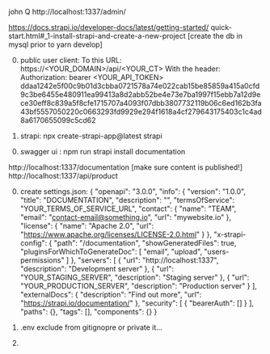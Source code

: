john Q
http://localhost:1337/admin/

https://docs.strapi.io/developer-docs/latest/getting-started/
quick-start.html#_1-install-strapi-and-create-a-new-project
[create the db in mysql prior to yarn develop]

0. public user client:
To this URL: https://<YOUR_DOMAIN>/api/<YOUR_CT>
With the header: Authorization: bearer <YOUR_API_TOKEN>
ddaa1242e5f00c9b01d3cbba0721578a74e022cab15be85859a415a0cfd9c3be6455e480911ea99413a8d2abb52be4e73e7ba1997f15ebb7a12d9ece30eff8c839a5f8cfe1715707a4093f07dbb3807732119b06c6ed162b3fa43bf5557050220c0663293fd9929e294f1618a4cf279643175403c1c4ad8a6170655099c5cd62



0. strapi:
npx create-strapi-app@latest strapi

<!-- 0. grant user permission- public:
http://localhost:1337/admin/settings/users-permissions/roles/2 -->

0. swagger ui :
npm run strapi install documentation

http://localhost:1337/documentation
[make sure content is published!] http://localhost:1337/api/product

0. create settings.json:
{
    "openapi": "3.0.0",
    "info": {
        "version": "1.0.0",
        "title": "DOCUMENTATION",
        "description": "",
        "termsOfService": "YOUR_TERMS_OF_SERVICE_URL",
        "contact": {
            "name": "TEAM",
            "email": "contact-email@something.io",
            "url": "mywebsite.io"
        },
        "license": {
            "name": "Apache 2.0",
            "url": "https://www.apache.org/licenses/LICENSE-2.0.html"
        }
    },
    "x-strapi-config": {
        "path": "/documentation",
        "showGeneratedFiles": true,
        "pluginsForWhichToGenerateDoc": [
            "email",
            "upload",
            "users-permissions"
        ]
    },
    "servers": [
        {
            "url": "http://localhost:1337",
            "description": "Development server"
        },
        {
            "url": "YOUR_STAGING_SERVER",
            "description": "Staging server"
        },
        {
            "url": "YOUR_PRODUCTION_SERVER",
            "description": "Production server"
        }
    ],
    "externalDocs": {
        "description": "Find out more",
        "url": "https://strapi.io/documentation/"
    },
    "security": [
        {
            "bearerAuth": []
        }
    ],
    "paths": {},
    "tags": [],
    "components": {}
}

0. .env exclude from gitignopre or private it...

0. 
